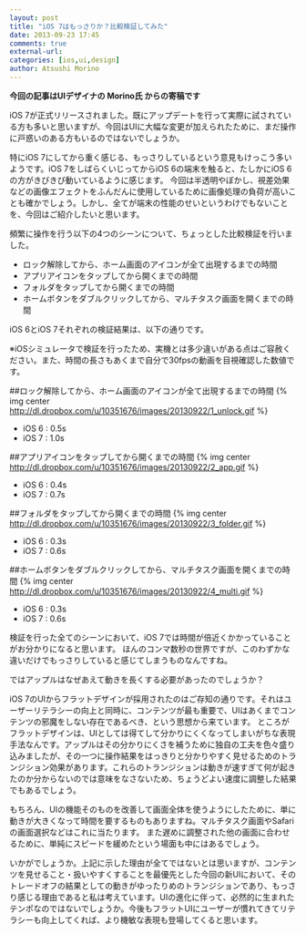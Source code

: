 ```yaml
---
layout: post
title: "iOS 7はもっさりか？比較検証してみた"
date: 2013-09-23 17:45
comments: true
external-url: 
categories: [ios,ui,design]
author: Atsushi Morino
---
```


**今回の記事はUIデザイナの Morino氏 からの寄稿です**

iOS 7が正式リリースされました。既にアップデートを行って実際に試されている方も多いと思いますが、今回はUIに大幅な変更が加えられたために、まだ操作に戸惑いのある方もいるのではないでしょうか。

特にiOS 7にしてから重く感じる、もっさりしているという意見もけっこう多いようです。iOS 7をしばらくいじってからiOS 6の端末を触ると、たしかにiOS 6の方がきびきび動いているように感じます。
今回は半透明やぼかし、視差効果などの画像エフェクトをふんだんに使用しているために画像処理の負荷が高いことも確かでしょう。しかし、全てが端末の性能のせいというわけでもないことを、今回はご紹介したいと思います。

頻繁に操作を行う以下の4つのシーンについて、ちょっとした比較検証を行いました。

* ロック解除してから、ホーム画面のアイコンが全て出現するまでの時間
* アプリアイコンをタップしてから開くまでの時間
* フォルダをタップしてから開くまでの時間
* ホームボタンをダブルクリックしてから、マルチタスク画面を開くまでの時間

iOS 6とiOS 7それぞれの検証結果は、以下の通りです。

※iOSシミュレータで検証を行ったため、実機とは多少違いがある点はご容赦ください。また、時間の長さもあくまで自分で30fpsの動画を目視確認した数値です。


##ロック解除してから、ホーム画面のアイコンが全て出現するまでの時間
{% img center http://dl.dropbox.com/u/10351676/images/20130922/1_unlock.gif %}

* iOS 6 : 0.5s
* iOS 7 : 1.0s


##アプリアイコンをタップしてから開くまでの時間
{% img center http://dl.dropbox.com/u/10351676/images/20130922/2_app.gif %}

* iOS 6 : 0.4s
* iOS 7 : 0.7s


##フォルダをタップしてから開くまでの時間
{% img center http://dl.dropbox.com/u/10351676/images/20130922/3_folder.gif %}

* iOS 6 : 0.3s
* iOS 7 : 0.6s


##ホームボタンをダブルクリックしてから、マルチタスク画面を開くまでの時間
{% img center http://dl.dropbox.com/u/10351676/images/20130922/4_multi.gif %}

* iOS 6 : 0.3s
* iOS 7 : 0.6s


検証を行った全てのシーンにおいて、iOS 7では時間が倍近くかかっていることがお分かりになると思います。
ほんのコンマ数秒の世界ですが、このわずかな違いだけでもっさりしていると感じてしまうものなんですね。

ではアップルはなぜあえて動きを長くする必要があったのでしょうか？

iOS 7のUIからフラットデザインが採用されたのはご存知の通りです。それはユーザーリテラシーの向上と同時に、コンテンツが最も重要で、UIはあくまでコンテンツの邪魔をしない存在であるべき、という思想から来ています。
ところがフラットデザインは、UIとしては得てして分かりにくくなってしまいがちな表現手法なんです。アップルはその分かりにくさを補うために独自の工夫を色々盛り込みましたが、その一つに操作結果をはっきりと分かりやすく見せるためのトランジション効果があります。これらのトランジションは動きが速すぎて何が起きたのか分からないのでは意味をなさないため、ちょうどよい速度に調整した結果でもあるでしょう。

もちろん、UIの機能そのものを改善して画面全体を使うようにしたために、単に動きが大きくなって時間を要するものもありますね。マルチタスク画面やSafariの画面選択などはこれに当たります。
また遅めに調整された他の画面に合わせるために、単純にスピードを緩めたという場面も中にはあるでしょう。

いかがでしょうか。上記に示した理由が全てではないとは思いますが、コンテンツを見せること・扱いやすくすることを最優先とした今回の新UIにおいて、そのトレードオフの結果としての動きがゆったりめのトランジションであり、もっさり感じる理由であると私は考えています。UIの進化に伴って、必然的に生まれたテンポなのではないでしょうか。今後もフラットUIにユーザーが慣れてきてリテラシーも向上してくれば、より機敏な表現も登場してくると思います。
